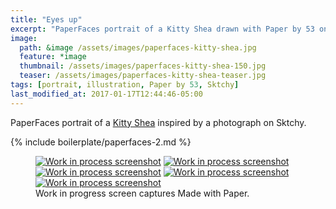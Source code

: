 ```yaml
---
title: "Eyes up"
excerpt: "PaperFaces portrait of a Kitty Shea drawn with Paper by 53 on an iPad."
image: 
  path: &image /assets/images/paperfaces-kitty-shea.jpg 
  feature: *image
  thumbnail: /assets/images/paperfaces-kitty-shea-150.jpg
  teaser: /assets/images/paperfaces-kitty-shea-teaser.jpg
tags: [portrait, illustration, Paper by 53, Sktchy]
last_modified_at: 2017-01-17T12:44:46-05:00
---
```


PaperFaces portrait of a [Kitty Shea](http://sktchy.com/IgayeD) inspired by a photograph on Sktchy.

{% include boilerplate/paperfaces-2.md %}

<figure class="third">
	<a href="/assets/images/paperfaces-kitty-shea-process-1-lg.jpg"><img src="/assets/images/paperfaces-kitty-shea-process-1-600.jpg" alt="Work in process screenshot"></a>
	<a href="/assets/images/paperfaces-kitty-shea-process-2-lg.jpg"><img src="/assets/images/paperfaces-kitty-shea-process-2-600.jpg" alt="Work in process screenshot"></a>
	<a href="/assets/images/paperfaces-kitty-shea-process-3-lg.jpg"><img src="/assets/images/paperfaces-kitty-shea-process-3-600.jpg" alt="Work in process screenshot"></a>
	<a href="/assets/images/paperfaces-kitty-shea-process-4-lg.jpg"><img src="/assets/images/paperfaces-kitty-shea-process-4-600.jpg" alt="Work in process screenshot"></a>
	<a href="/assets/images/paperfaces-kitty-shea-process-5-lg.jpg"><img src="/assets/images/paperfaces-kitty-shea-process-5-600.jpg" alt="Work in process screenshot"></a>
	<figcaption>Work in progress screen captures Made with Paper.</figcaption>
</figure>
